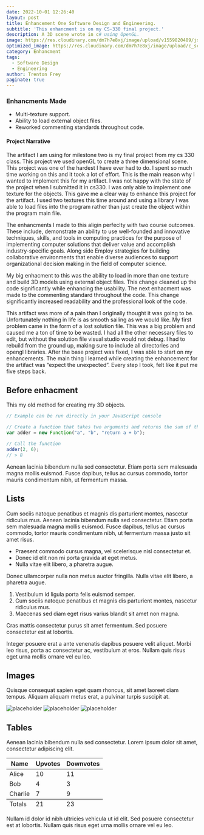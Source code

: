 ```yaml
---
date: 2022-10-01 12:26:40
layout: post
title: Enhancement One Software Design and Engineering.
subtitle: 'This enhancment is on my CS-330 final project.'
description: A 3D scene wrote in c# using OpenGL.
image: https://res.cloudinary.com/dm7h7e8xj/image/upload/v1559820489/js-code_n83m7a.jpg
optimized_image: https://res.cloudinary.com/dm7h7e8xj/image/upload/c_scale,w_380/v1559820489/js-code_n83m7a.jpg
category: Enhancment
tags:
  - Software Design
  - Engineering
author: Trenton Frey
paginate: true
---
```


### Enhancments Made

* Multi-texture support.
* Ability to load external object files.
* Reworked commenting standards throughout code.

#### Project Narrative
  The artifact I am using for milestone two is my final project from my cs 330 class. This project we used openGL to create a three dimensional scene.  This project was one of the hardest I have ever had to do. I spent so much time working on this and it took a lot of effort. This is the main reason why I wanted to implement this for my artifact. I was not happy with the state of the project when I submitted it in cs330. I was only able to implement one texture for the objects. This gave me a clear way to enhance this project for the artifact. I used two textures this time around and using a library I was able to load files into the program rather than just create the object within the program main file.
  
  The enhancments I made to this aligin perfeclty with two course outcomes. These include, demonstrate an ability to use well-founded and innovative techniques, skills, and tools in computing practices for the purpose of implementing computer solutions that deliver value and accomplish industry-specific goals. Along side Employ strategies for building collaborative environments that enable diverse audiences to support organizational decision making in the field of computer science.
  
  My big enhacment to this was the ability to load in more than one texture and build 3D models using external object files. This change cleaned up the code significantly while enhancing the usability. The next enhacment was made to the commenting standard throughout the code. This change significantly increased readability and the professional look of the code.
  
  This artifact was more of a pain than I originally thought it was going to be. Unfortunately nothing in life is as smooth sailing as we would like. My first problem came in the form of a lost solution file. This was a big problem and caused me a ton of time to be wasted. I had all the other necessary files to edit, but without the solution file visual studio would not debug. I had to rebuild from the ground up, making sure to include all directories and opengl libraries. After the base project was fixed, I was able to start on my enhancements. The main thing I learned while creating the enhancement for the artifact was “expect the unexpected”. Every step I took, felt like it put me five steps back. 
  



## Before enhacment

This my old method for creating my 3D objects.

```js
// Example can be run directly in your JavaScript console

// Create a function that takes two arguments and returns the sum of those arguments
var adder = new Function("a", "b", "return a + b");

// Call the function
adder(2, 6);
// > 8
```

<!--page-->

Aenean lacinia bibendum nulla sed consectetur. Etiam porta sem malesuada magna mollis euismod. Fusce dapibus, tellus ac cursus commodo, tortor mauris condimentum nibh, ut fermentum massa.

## Lists

Cum sociis natoque penatibus et magnis dis parturient montes, nascetur ridiculus mus. Aenean lacinia bibendum nulla sed consectetur. Etiam porta sem malesuada magna mollis euismod. Fusce dapibus, tellus ac cursus commodo, tortor mauris condimentum nibh, ut fermentum massa justo sit amet risus.

* Praesent commodo cursus magna, vel scelerisque nisl consectetur et.
* Donec id elit non mi porta gravida at eget metus.
* Nulla vitae elit libero, a pharetra augue.

Donec ullamcorper nulla non metus auctor fringilla. Nulla vitae elit libero, a pharetra augue.

1. Vestibulum id ligula porta felis euismod semper.
2. Cum sociis natoque penatibus et magnis dis parturient montes, nascetur ridiculus mus.
3. Maecenas sed diam eget risus varius blandit sit amet non magna.

<!--page-->

Cras mattis consectetur purus sit amet fermentum. Sed posuere consectetur est at lobortis.

Integer posuere erat a ante venenatis dapibus posuere velit aliquet. Morbi leo risus, porta ac consectetur ac, vestibulum at eros. Nullam quis risus eget urna mollis ornare vel eu leo.

## Images

Quisque consequat sapien eget quam rhoncus, sit amet laoreet diam tempus. Aliquam aliquam metus erat, a pulvinar turpis suscipit at.

![placeholder](https://placehold.it/800x400 "Large example image")
![placeholder](https://placehold.it/400x200 "Medium example image")
![placeholder](https://placehold.it/200x200 "Small example image")

## Tables

Aenean lacinia bibendum nulla sed consectetur. Lorem ipsum dolor sit amet, consectetur adipiscing elit.

<table>
  <thead>
    <tr>
      <th>Name</th>
      <th>Upvotes</th>
      <th>Downvotes</th>
    </tr>
  </thead>
  <tfoot>
    <tr>
      <td>Totals</td>
      <td>21</td>
      <td>23</td>
    </tr>
  </tfoot>
  <tbody>
    <tr>
      <td>Alice</td>
      <td>10</td>
      <td>11</td>
    </tr>
    <tr>
      <td>Bob</td>
      <td>4</td>
      <td>3</td>
    </tr>
    <tr>
      <td>Charlie</td>
      <td>7</td>
      <td>9</td>
    </tr>
  </tbody>
</table>

<!--page-->

Nullam id dolor id nibh ultricies vehicula ut id elit. Sed posuere consectetur est at lobortis. Nullam quis risus eget urna mollis ornare vel eu leo.










